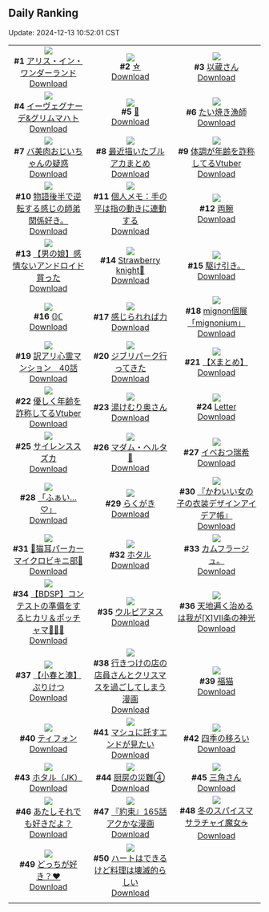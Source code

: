 ## Daily Ranking
Update: 2024-12-13 10:52:01 CST

|      |      |      |
| :----: | :----: | :----: |
| ![](https://i.pixiv.re/c/240x480/img-master/img/2024/12/10/00/00/21/125049816_p0_master1200.jpg)<br>**#1** [アリス・イン・ワンダーランド](https://www.pixiv.net/artworks/125049816)<br>[Download](https://i.pixiv.re/img-original/img/2024/12/10/00/00/21/125049816_p0.png) | ![](https://i.pixiv.re/c/240x480/img-master/img/2024/12/10/08/30/01/125057666_p0_master1200.jpg)<br>**#2** [☆](https://www.pixiv.net/artworks/125057666)<br>[Download](https://i.pixiv.re/img-original/img/2024/12/10/08/30/01/125057666_p0.jpg) | ![](https://i.pixiv.re/c/240x480/img-master/img/2024/12/11/00/00/27/125077235_p0_master1200.jpg)<br>**#3** [以蔵さん](https://www.pixiv.net/artworks/125077235)<br>[Download](https://i.pixiv.re/img-original/img/2024/12/11/00/00/27/125077235_p0.jpg) |
| ![](https://i.pixiv.re/c/240x480/img-master/img/2024/12/10/00/06/10/125050293_p0_master1200.jpg)<br>**#4** [イーヴェグナーデ&グリムマハト](https://www.pixiv.net/artworks/125050293)<br>[Download](https://i.pixiv.re/img-original/img/2024/12/10/00/06/10/125050293_p0.jpg) | ![](https://i.pixiv.re/c/240x480/img-master/img/2024/12/10/00/06/03/125050287_p0_master1200.jpg)<br>**#5** [🎀](https://www.pixiv.net/artworks/125050287)<br>[Download](https://i.pixiv.re/img-original/img/2024/12/10/00/06/03/125050287_p0.png) | ![](https://i.pixiv.re/c/240x480/img-master/img/2024/12/10/20/51/09/125070988_p0_master1200.jpg)<br>**#6** [たい焼き漁師](https://www.pixiv.net/artworks/125070988)<br>[Download](https://i.pixiv.re/img-original/img/2024/12/10/20/51/09/125070988_p0.png) |
| ![](https://i.pixiv.re/c/240x480/img-master/img/2024/12/11/00/00/58/125077330_p0_master1200.jpg)<br>**#7** [バ美肉おじいちゃんの疑惑](https://www.pixiv.net/artworks/125077330)<br>[Download](https://i.pixiv.re/img-original/img/2024/12/11/00/00/58/125077330_p0.jpg) | ![](https://i.pixiv.re/c/240x480/img-master/img/2024/12/10/10/25/00/125059013_p0_master1200.jpg)<br>**#8** [最近描いたブルアカまとめ](https://www.pixiv.net/artworks/125059013)<br>[Download](https://i.pixiv.re/img-original/img/2024/12/10/10/25/00/125059013_p0.png) | ![](https://i.pixiv.re/c/240x480/img-master/img/2024/12/10/20/09/58/125069864_p0_master1200.jpg)<br>**#9** [体調が年齢を詐称してるVtuber](https://www.pixiv.net/artworks/125069864)<br>[Download](https://i.pixiv.re/img-original/img/2024/12/10/20/09/58/125069864_p0.png) |
| ![](https://i.pixiv.re/c/240x480/img-master/img/2024/12/11/17/36/00/125092683_p0_master1200.jpg)<br>**#10** [物語後半で逆転する感じの師弟関係好き。](https://www.pixiv.net/artworks/125092683)<br>[Download](https://i.pixiv.re/img-original/img/2024/12/11/17/36/00/125092683_p0.jpg) | ![](https://i.pixiv.re/c/240x480/img-master/img/2024/12/10/06/00/04/125055824_p0_master1200.jpg)<br>**#11** [個人メモ：手の平は指の動きに連動する](https://www.pixiv.net/artworks/125055824)<br>[Download](https://i.pixiv.re/img-original/img/2024/12/10/06/00/04/125055824_p0.jpg) | ![](https://i.pixiv.re/c/240x480/img-master/img/2024/12/10/00/00/18/125049799_p0_master1200.jpg)<br>**#12** [両腕](https://www.pixiv.net/artworks/125049799)<br>[Download](https://i.pixiv.re/img-original/img/2024/12/10/00/00/18/125049799_p0.png) |
| ![](https://i.pixiv.re/c/240x480/img-master/img/2024/12/11/19/03/31/125094952_p0_master1200.jpg)<br>**#13** [【男の娘】感情ないアンドロイド買った](https://www.pixiv.net/artworks/125094952)<br>[Download](https://i.pixiv.re/img-original/img/2024/12/11/19/03/31/125094952_p0.jpg) | ![](https://i.pixiv.re/c/240x480/img-master/img/2024/12/11/16/43/16/125091690_p0_master1200.jpg)<br>**#14** [Strawberry knight🍰](https://www.pixiv.net/artworks/125091690)<br>[Download](https://i.pixiv.re/img-original/img/2024/12/11/16/43/16/125091690_p0.jpg) | ![](https://i.pixiv.re/c/240x480/img-master/img/2024/12/10/21/34/27/125051210_p0_master1200.jpg)<br>**#15** [駆け引き。](https://www.pixiv.net/artworks/125051210)<br>[Download](https://i.pixiv.re/img-original/img/2024/12/10/21/34/27/125051210_p0.jpg) |
| ![](https://i.pixiv.re/c/240x480/img-master/img/2024/12/10/12/00/16/125060315_p0_master1200.jpg)<br>**#16** [𝕆ℂ](https://www.pixiv.net/artworks/125060315)<br>[Download](https://i.pixiv.re/img-original/img/2024/12/10/12/00/16/125060315_p0.jpg) | ![](https://i.pixiv.re/c/240x480/img-master/img/2024/12/10/23/55/26/125076961_p0_master1200.jpg)<br>**#17** [感じられれば力](https://www.pixiv.net/artworks/125076961)<br>[Download](https://i.pixiv.re/img-original/img/2024/12/10/23/55/26/125076961_p0.jpg) | ![](https://i.pixiv.re/c/240x480/img-master/img/2024/12/10/23/24/53/125076005_p0_master1200.jpg)<br>**#18** [mignon個展「mignonium」](https://www.pixiv.net/artworks/125076005)<br>[Download](https://i.pixiv.re/img-original/img/2024/12/10/23/24/53/125076005_p0.jpg) |
| ![](https://i.pixiv.re/c/240x480/img-master/img/2024/12/10/13/28/11/125061778_p0_master1200.jpg)<br>**#19** [訳アリ心霊マンション　40話](https://www.pixiv.net/artworks/125061778)<br>[Download](https://i.pixiv.re/img-original/img/2024/12/10/13/28/11/125061778_p0.jpg) | ![](https://i.pixiv.re/c/240x480/img-master/img/2024/12/10/12/56/24/125061308_p0_master1200.jpg)<br>**#20** [ジブリパーク行ってきた](https://www.pixiv.net/artworks/125061308)<br>[Download](https://i.pixiv.re/img-original/img/2024/12/10/12/56/24/125061308_p0.jpg) | ![](https://i.pixiv.re/c/240x480/img-master/img/2024/12/11/00/04/04/125077566_p0_master1200.jpg)<br>**#21** [【Xまとめ】](https://www.pixiv.net/artworks/125077566)<br>[Download](https://i.pixiv.re/img-original/img/2024/12/11/00/04/04/125077566_p0.jpg) |
| ![](https://i.pixiv.re/c/240x480/img-master/img/2024/12/11/20/19/01/125097008_p0_master1200.jpg)<br>**#22** [優しく年齢を詐称してるVtuber](https://www.pixiv.net/artworks/125097008)<br>[Download](https://i.pixiv.re/img-original/img/2024/12/11/20/19/01/125097008_p0.png) | ![](https://i.pixiv.re/c/240x480/img-master/img/2024/12/10/00/04/13/125050199_p0_master1200.jpg)<br>**#23** [湯けむり奥さん](https://www.pixiv.net/artworks/125050199)<br>[Download](https://i.pixiv.re/img-original/img/2024/12/10/00/04/13/125050199_p0.jpg) | ![](https://i.pixiv.re/c/240x480/img-master/img/2024/12/10/20/42/16/125070744_p0_master1200.jpg)<br>**#24** [Letter](https://www.pixiv.net/artworks/125070744)<br>[Download](https://i.pixiv.re/img-original/img/2024/12/10/20/42/16/125070744_p0.jpg) |
| ![](https://i.pixiv.re/c/240x480/img-master/img/2024/12/10/00/00/21/125049813_p0_master1200.jpg)<br>**#25** [サイレンススズカ](https://www.pixiv.net/artworks/125049813)<br>[Download](https://i.pixiv.re/img-original/img/2024/12/10/00/00/21/125049813_p0.jpg) | ![](https://i.pixiv.re/c/240x480/img-master/img/2024/12/11/17/19/07/125092383_p0_master1200.jpg)<br>**#26** [マダム・ヘルタ💜](https://www.pixiv.net/artworks/125092383)<br>[Download](https://i.pixiv.re/img-original/img/2024/12/11/17/19/07/125092383_p0.jpg) | ![](https://i.pixiv.re/c/240x480/img-master/img/2024/12/10/16/15/04/125064206_p0_master1200.jpg)<br>**#27** [イベおつ瑞希](https://www.pixiv.net/artworks/125064206)<br>[Download](https://i.pixiv.re/img-original/img/2024/12/10/16/15/04/125064206_p0.jpg) |
| ![](https://i.pixiv.re/c/240x480/img-master/img/2024/12/11/22/15/28/125100787_p0_master1200.jpg)<br>**#28** [「ふぁい…♡」](https://www.pixiv.net/artworks/125100787)<br>[Download](https://i.pixiv.re/img-original/img/2024/12/11/22/15/28/125100787_p0.jpg) | ![](https://i.pixiv.re/c/240x480/img-master/img/2024/12/10/21/11/15/125071743_p0_master1200.jpg)<br>**#29** [らくがき](https://www.pixiv.net/artworks/125071743)<br>[Download](https://i.pixiv.re/img-original/img/2024/12/10/21/11/15/125071743_p0.jpg) | ![](https://i.pixiv.re/c/240x480/img-master/img/2024/12/10/20/30/10/125070410_p0_master1200.jpg)<br>**#30** [『かわいい女の子の衣装デザインアイデア帳』](https://www.pixiv.net/artworks/125070410)<br>[Download](https://i.pixiv.re/img-original/img/2024/12/10/20/30/10/125070410_p0.jpg) |
| ![](https://i.pixiv.re/c/240x480/img-master/img/2024/12/10/18/00/41/125066295_p0_master1200.jpg)<br>**#31** [💜猫耳パーカーマイクロビキニ部💜](https://www.pixiv.net/artworks/125066295)<br>[Download](https://i.pixiv.re/img-original/img/2024/12/10/18/00/41/125066295_p0.png) | ![](https://i.pixiv.re/c/240x480/img-master/img/2024/12/10/00/00/34/125049867_p0_master1200.jpg)<br>**#32** [ホタル](https://www.pixiv.net/artworks/125049867)<br>[Download](https://i.pixiv.re/img-original/img/2024/12/10/00/00/34/125049867_p0.jpg) | ![](https://i.pixiv.re/c/240x480/img-master/img/2024/12/11/06/28/58/125083496_p0_master1200.jpg)<br>**#33** [カムフラージュ。](https://www.pixiv.net/artworks/125083496)<br>[Download](https://i.pixiv.re/img-original/img/2024/12/11/06/28/58/125083496_p0.jpg) |
| ![](https://i.pixiv.re/c/240x480/img-master/img/2024/12/10/01/26/25/125052480_p0_master1200.jpg)<br>**#34** [【BDSP】コンテストの準備をするヒカリ＆ポッチャマ🎀🌟✨](https://www.pixiv.net/artworks/125052480)<br>[Download](https://i.pixiv.re/img-original/img/2024/12/10/01/26/25/125052480_p0.jpg) | ![](https://i.pixiv.re/c/240x480/img-master/img/2024/12/10/22/06/19/125073524_p0_master1200.jpg)<br>**#35** [ウルピアヌス](https://www.pixiv.net/artworks/125073524)<br>[Download](https://i.pixiv.re/img-original/img/2024/12/10/22/06/19/125073524_p0.jpg) | ![](https://i.pixiv.re/c/240x480/img-master/img/2024/12/10/19/43/30/125069049_p0_master1200.jpg)<br>**#36** [天地遍く治めるは我が[X]VII条の神光](https://www.pixiv.net/artworks/125069049)<br>[Download](https://i.pixiv.re/img-original/img/2024/12/10/19/43/30/125069049_p0.jpg) |
| ![](https://i.pixiv.re/c/240x480/img-master/img/2024/12/10/20/57/39/125071186_p0_master1200.jpg)<br>**#37** [【小春と湊】ぷりけつ](https://www.pixiv.net/artworks/125071186)<br>[Download](https://i.pixiv.re/img-original/img/2024/12/10/20/57/39/125071186_p0.png) | ![](https://i.pixiv.re/c/240x480/img-master/img/2024/12/11/00/16/44/125077991_p0_master1200.jpg)<br>**#38** [行きつけの店の店員さんとクリスマスを過ごしてしまう漫画](https://www.pixiv.net/artworks/125077991)<br>[Download](https://i.pixiv.re/img-original/img/2024/12/11/00/16/44/125077991_p0.jpg) | ![](https://i.pixiv.re/c/240x480/img-master/img/2024/12/10/14/54/58/125062985_p0_master1200.jpg)<br>**#39** [福猫](https://www.pixiv.net/artworks/125062985)<br>[Download](https://i.pixiv.re/img-original/img/2024/12/10/14/54/58/125062985_p0.jpg) |
| ![](https://i.pixiv.re/c/240x480/img-master/img/2024/12/10/12/42/27/125061081_p0_master1200.jpg)<br>**#40** [ティフォン](https://www.pixiv.net/artworks/125061081)<br>[Download](https://i.pixiv.re/img-original/img/2024/12/10/12/42/27/125061081_p0.jpg) | ![](https://i.pixiv.re/c/240x480/img-master/img/2024/12/10/18/07/42/125066534_p0_master1200.jpg)<br>**#41** [マシュに託すエンドが見たい](https://www.pixiv.net/artworks/125066534)<br>[Download](https://i.pixiv.re/img-original/img/2024/12/10/18/07/42/125066534_p0.jpg) | ![](https://i.pixiv.re/c/240x480/img-master/img/2024/12/10/12/16/23/125060619_p0_master1200.jpg)<br>**#42** [四季の移ろい](https://www.pixiv.net/artworks/125060619)<br>[Download](https://i.pixiv.re/img-original/img/2024/12/10/12/16/23/125060619_p0.jpg) |
| ![](https://i.pixiv.re/c/240x480/img-master/img/2024/12/11/18/30/02/125094028_p0_master1200.jpg)<br>**#43** [ホタル（JK）](https://www.pixiv.net/artworks/125094028)<br>[Download](https://i.pixiv.re/img-original/img/2024/12/11/18/30/02/125094028_p0.jpg) | ![](https://i.pixiv.re/c/240x480/img-master/img/2024/12/10/00/01/03/125049951_p0_master1200.jpg)<br>**#44** [厨房の災難④](https://www.pixiv.net/artworks/125049951)<br>[Download](https://i.pixiv.re/img-original/img/2024/12/10/00/01/03/125049951_p0.jpg) | ![](https://i.pixiv.re/c/240x480/img-master/img/2024/12/10/16/28/06/125064398_p0_master1200.jpg)<br>**#45** [三角さん](https://www.pixiv.net/artworks/125064398)<br>[Download](https://i.pixiv.re/img-original/img/2024/12/10/16/28/06/125064398_p0.png) |
| ![](https://i.pixiv.re/c/240x480/img-master/img/2024/12/10/18/03/12/125066416_p0_master1200.jpg)<br>**#46** [あたしそれでも好きだよ？](https://www.pixiv.net/artworks/125066416)<br>[Download](https://i.pixiv.re/img-original/img/2024/12/10/18/03/12/125066416_p0.jpg) | ![](https://i.pixiv.re/c/240x480/img-master/img/2024/12/10/00/50/29/125051670_p0_master1200.jpg)<br>**#47** [『約束』165話アクかな漫画](https://www.pixiv.net/artworks/125051670)<br>[Download](https://i.pixiv.re/img-original/img/2024/12/10/00/50/29/125051670_p0.png) | ![](https://i.pixiv.re/c/240x480/img-master/img/2024/12/10/20/04/09/125069698_p0_master1200.jpg)<br>**#48** [冬のスパイスマサラチャイ魔女☕](https://www.pixiv.net/artworks/125069698)<br>[Download](https://i.pixiv.re/img-original/img/2024/12/10/20/04/09/125069698_p0.jpg) |
| ![](https://i.pixiv.re/c/240x480/img-master/img/2024/12/10/00/00/06/125049732_p0_master1200.jpg)<br>**#49** [どっちが好き？❤️](https://www.pixiv.net/artworks/125049732)<br>[Download](https://i.pixiv.re/img-original/img/2024/12/10/00/00/06/125049732_p0.png) | ![](https://i.pixiv.re/c/240x480/img-master/img/2024/12/10/16/12/26/125064166_p0_master1200.jpg)<br>**#50** [ハートはできるけど料理は壊滅的らしい](https://www.pixiv.net/artworks/125064166)<br>[Download](https://i.pixiv.re/img-original/img/2024/12/10/16/12/26/125064166_p0.jpg) |
|      |
